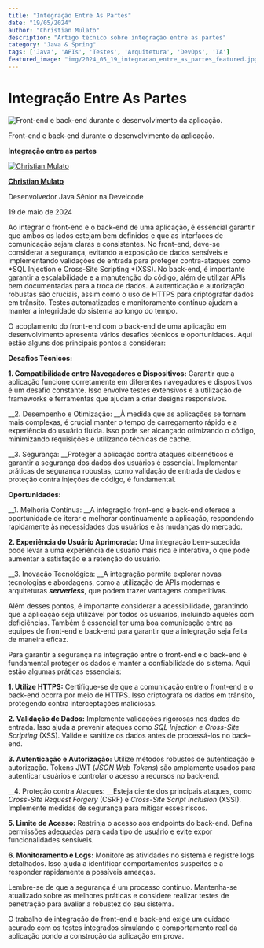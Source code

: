 ```yaml
---
title: "Integração Entre As Partes"
date: "19/05/2024"
author: "Christian Mulato"
description: "Artigo técnico sobre integração entre as partes"
category: "Java & Spring"
tags: ['Java', 'APIs', 'Testes', 'Arquitetura', 'DevOps', 'IA']
featured_image: "img/2024_05_19_integracao_entre_as_partes_featured.jpg"
---
```


# Integração Entre As Partes

![Front-end e back-end durante o desenvolvimento da aplicação.](img/image_not_found.png)

Front\-end e back\-end durante o desenvolvimento da aplicação\.

__Integração entre as partes__

[![Christian Mulato](img/image_not_found.png)](https://www.linkedin.com/in/chmulato/)

__[Christian Mulato](https://www.linkedin.com/in/chmulato/)__

Desenvolvedor Java Sênior na Develcode

19 de maio de 2024

Ao integrar o front\-end e o back\-end de uma aplicação, é essencial garantir que ambos os lados estejam bem definidos e que as interfaces de comunicação sejam claras e consistentes\. No front\-end, deve\-se considerar a segurança, evitando a exposição de dados sensíveis e implementando validações de entrada para proteger contra\-ataques como *SQL Injection e Cross\-Site Scripting *\(XSS\)\. No back\-end, é importante garantir a escalabilidade e a manutenção do código, além de utilizar APIs bem documentadas para a troca de dados\. A autenticação e autorização robustas são cruciais, assim como o uso de HTTPS para criptografar dados em trânsito\. Testes automatizados e monitoramento contínuo ajudam a manter a integridade do sistema ao longo do tempo\.

O acoplamento do front\-end com o back\-end de uma aplicação em desenvolvimento apresenta vários desafios técnicos e oportunidades\. Aqui estão alguns dos principais pontos a considerar:

__Desafios Técnicos:__

__1\. Compatibilidade entre Navegadores e Dispositivos:__ Garantir que a aplicação funcione corretamente em diferentes navegadores e dispositivos é um desafio constante\. Isso envolve testes extensivos e a utilização de frameworks e ferramentas que ajudam a criar designs responsivos\.

__2\. Desempenho e Otimização: __À medida que as aplicações se tornam mais complexas, é crucial manter o tempo de carregamento rápido e a experiência do usuário fluida\. Isso pode ser alcançado otimizando o código, minimizando requisições e utilizando técnicas de cache\.

__3\. Segurança: __Proteger a aplicação contra ataques cibernéticos e garantir a segurança dos dados dos usuários é essencial\. Implementar práticas de segurança robustas, como validação de entrada de dados e proteção contra injeções de código, é fundamental\.

__Oportunidades:__

__1\. Melhoria Contínua: __A integração front\-end e back\-end oferece a oportunidade de iterar e melhorar continuamente a aplicação, respondendo rapidamente às necessidades dos usuários e às mudanças do mercado\.

__2\. Experiência do Usuário Aprimorada:__ Uma integração bem\-sucedida pode levar a uma experiência de usuário mais rica e interativa, o que pode aumentar a satisfação e a retenção do usuário\.

__3\. Inovação Tecnológica: __A integração permite explorar novas tecnologias e abordagens, como a utilização de APIs modernas e arquiteturas __*serverless*__, que podem trazer vantagens competitivas\.

Além desses pontos, é importante considerar a acessibilidade, garantindo que a aplicação seja utilizável por todos os usuários, incluindo aqueles com deficiências\. Também é essencial ter uma boa comunicação entre as equipes de front\-end e back\-end para garantir que a integração seja feita de maneira eficaz\.

Para garantir a segurança na integração entre o front\-end e o back\-end é fundamental proteger os dados e manter a confiabilidade do sistema\. Aqui estão algumas práticas essenciais:

__1\. Utilize HTTPS:__ Certifique\-se de que a comunicação entre o front\-end e o back\-end ocorra por meio de HTTPS\. Isso criptografa os dados em trânsito, protegendo contra interceptações maliciosas\.

__2\. Validação de Dados:__ Implemente validações rigorosas nos dados de entrada\. Isso ajuda a prevenir ataques como *SQL Injection e Cross\-Site Scripting* \(XSS\)\. Valide e sanitize os dados antes de processá\-los no back\-end\.

__3\. Autenticação e Autorização:__ Utilize métodos robustos de autenticação e autorização\. Tokens JWT \(*JSON Web Tokens*\) são amplamente usados para autenticar usuários e controlar o acesso a recursos no back\-end\.

__4\. Proteção contra Ataques: __Esteja ciente dos principais ataques, como *Cross\-Site Request Forgery* \(CSRF\) e *Cross\-Site Script Inclusion* \(XSSI\)\. Implemente medidas de segurança para mitigar esses riscos\.

__5\. Limite de Acesso:__ Restrinja o acesso aos endpoints do back\-end\. Defina permissões adequadas para cada tipo de usuário e evite expor funcionalidades sensíveis\.

__6\. Monitoramento e Logs:__ Monitore as atividades no sistema e registre logs detalhados\. Isso ajuda a identificar comportamentos suspeitos e a responder rapidamente a possíveis ameaças\.

Lembre\-se de que a segurança é um processo contínuo\. Mantenha\-se atualizado sobre as melhores práticas e considere realizar testes de penetração para avaliar a robustez do seu sistema\. 

O trabalho de integração do front\-end e back\-end exige um cuidado acurado com os testes integrados simulando o comportamento real da aplicação pondo a construção da aplicação em prova\.

